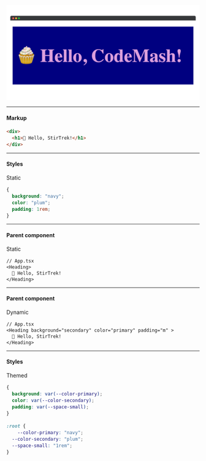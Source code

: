 
<img src="/assets/header-component-example-base.png" />

<!--
To context set and make sure we're comparing apples to apples, when we look at these approaches, we're going to be examining this heading component.

This is what it looks like visually.
-->

---

#### Markup 

```html
<div>
  <h1>🧁 Hello, StirTrek!</h1>
</div>
```

<!-- This is the markup we'll be aiming for where we have a root div containing an h1 with some content. -->

---

#### Styles

Static

```css
{
  background: "navy";
  color: "plum";
  padding: 1rem;
}
```

<!-- The static version of this component will be super simple. We have a navy background, plum color text, and some padding. -->

---

#### Parent component

Static

```tsx
// App.tsx
<Heading>
  🧁 Hello, StirTrek!
</Heading>
```
<!-- 
We'll encapsulate all this into a Heading component. 

which we will use in our parent component, in this case app.tsx, like this with no additional props. -->

---

#### Parent component

Dynamic

```tsx
// App.tsx
<Heading background="secondary" color="primary" padding="m" >
  🧁 Hello, StirTrek!
</Heading>
```

<!--
We might build up our heading component to accept some number of props to dynamically change it's appearance based on the tokenized values supplied by the parent component to our Heading component as props.

Like you see here
-->

---

#### Styles

Themed

```css
{
  background: var(--color-primary);
  color: var(--color-secondary);
  padding: var(--space-small);
}

:root {
	--color-primary: "navy";
  --color-secondary: "plum";
  --space-small: "1rem";
}
```

<!--

Finally, since the design system I work on supports theming. Not just a handful of themes, but dozens or hundreds of themes, we'll also look for a solution that uses CSS variables so we can swap out our theme at runtime to make sure we're not sending a bunch of extra CSS down to the browser.

Now, the examples we look at today will be in React, but the same concepts apply regardless of whatever component-driven JS framework you use.
-->

